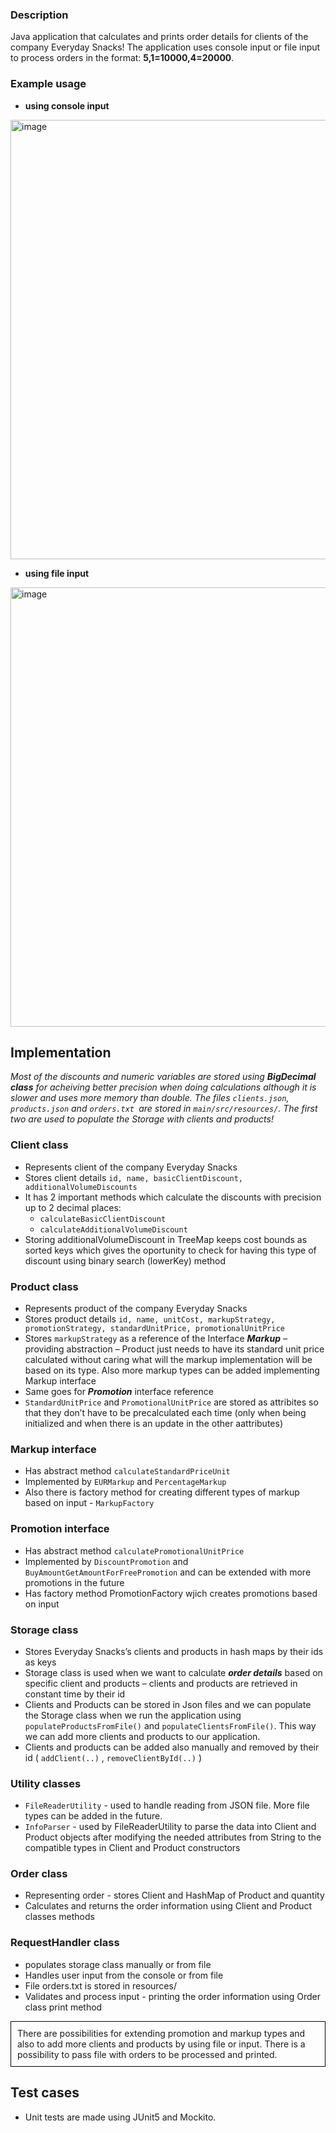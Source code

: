 ### Description
Java application that calculates and prints order details for clients of the company Everyday Snacks!
The application uses console input or file input to process orders in the format: **5,1=10000,4=20000**.


### Example usage

<!-- First Image -->
 - **using console input**
   
<img width="703" alt="image" src="https://github.com/nikoletabeyska/SnackPricing/assets/76749430/2ddaf740-87b2-4d85-a58b-a7b68c093521" style="margin-right: 10px;">

<!-- Second Image -->
 - **using file input**
   
<img width="703" alt="image" src="https://github.com/nikoletabeyska/SnackPricing/assets/76749430/2131615a-78be-48b7-8ba9-8b934a287e05" style="margin-right: 10px;">


## Implementation

  _Most of the discounts and numeric variables are stored using **BigDecimal class** for acheiving better precision when doing calculations although it is slower and uses more memory than double._
  _The files `clients.json`, `products.json` and `orders.txt `are stored in `main/src/resources/`. The first two are used to populate the Storage with clients and products!_

 ### Client class
  - Represents client of the company Everyday Snacks
  - Stores client details `id, name, basicClientDiscount, additionalVolumeDiscounts`
  -	It has 2 important methods which calculate the discounts with precision up to 2 decimal places:
 	   -  `calculateBasicClientDiscount`
     -  `calculateAdditionalVolumeDiscount`
-	Storing additionalVolumeDiscount in TreeMap keeps cost bounds as sorted keys which gives the oportunity to check for having this type of discount using binary search (lowerKey) method

 ### Product class
  -	Represents product of the company Everyday Snacks
  - Stores product details `id, name, unitCost, markupStrategy, promotionStrategy, standardUnitPrice, promotionalUnitPrice`
  -	Stores `markupStrategy` as a reference of the Interface ***Markup*** – providing abstraction – Product just needs to have its standard unit price calculated without caring what will the markup implementation will be based on its type. Also more markup types can be added implementing Markup interface
  - Same goes for ***Promotion*** interface reference
  - `StandardUnitPrice` and `PromotionalUnitPrice` are stored as attribites so that they don’t have to be precalculated each time (only when being initialized and when there is an update in the other aattributes)

  ### Markup interface
  - Has abstract method `calculateStandardPriceUnit`
  - Implemented by `EURMarkup` and `PercentageMarkup`
  - Also there is factory method for creating different types of markup based on input - `MarkupFactory`

  ### Promotion interface
   - Has abstract method `calculatePromotionalUnitPrice`
   - Implemented by `DiscountPromotion` and `BuyAmountGetAmountForFreePromotion` and can be extended with more promotions in the future
   - Has factory method PromotionFactory wjich creates promotions based on input

  ### Storage class
   - Stores Everyday Snacks’s clients and products in hash maps by their ids as keys 
   - Storage class is used when we want to calculate ***order details*** based on specific client and products – clients and products are retrieved in constant time by their id
   - Clients and Products can be stored in Json files and we can populate the Storage class when we run the application using `populateProductsFromFile()` and `populateClientsFromFile()`. This way we can add more clients and products to our application.
   - Clients and products can be added also manually and removed by their id ( `addClient(..)` , `removeClientById(..)` )

  ### Utility classes
   - `FileReaderUtility` - used to handle reading from JSON file. More file types can be added in the future.
   - `InfoParser` - used by FileReaderUtility to parse the data into Client and Product objects after modifying the needed attributes from String to the compatible types in Client and Product constructors 

  ### Order class
   - Representing order - stores Client and HashMap of Product and quantity
   - Calculates and returns the order information using Client and Product classes methods

  ### RequestHandler class
   - populates storage class manually or from file
   - Handles user input from the console or from file
   - File orders.txt is stored in resources/
   - Validates and process input - printing the order information using Order class print method
     
   <div style="border: 1px solid black; padding: 10px;">
      There are possibilities for extending promotion and markup types and also to add more clients and products by using file or input. There is a possibility to pass file with orders to be processed and printed.
   </div>

## Test cases
- Unit tests are made using JUnit5 and Mockito.




